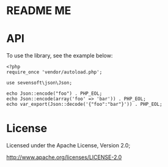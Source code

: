 # README ME


# API

To use the library, see the example below:

    <?php
    require_once 'vendor/autoload.php';

    use sevensoft\json\Json;

    echo Json::encode("foo") . PHP_EOL;
    echo Json::encode(array('foo' => 'bar')) . PHP_EOL;
    echo var_export(Json::decode('{"foo":"bar"}')) . PHP_EOL;

    
# License

Licensed under the Apache License, Version 2.0;

   http://www.apache.org/licenses/LICENSE-2.0
